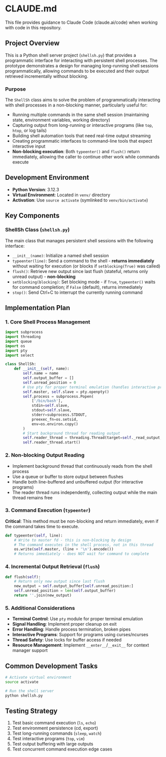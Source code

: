 # CLAUDE.md

This file provides guidance to Claude Code (claude.ai/code) when working with code in this repository.

## Project Overview

This is a Python shell server project (`shellsh.py`) that provides a programmatic interface for interacting with persistent shell processes. The prototype demonstrates a design for managing long-running shell sessions programmatically, allowing commands to be executed and their output retrieved incrementally without blocking.

### Purpose

The `ShellSh` class aims to solve the problem of programmatically interacting with shell processes in a non-blocking manner, particularly useful for:
- Running multiple commands in the same shell session (maintaining state, environment variables, working directory)
- Capturing output from long-running or interactive programs (like `top`, `htop`, or log tails)
- Building shell automation tools that need real-time output streaming
- Creating programmatic interfaces to command-line tools that expect interactive input
- **Non-blocking execution**: Both `typeenter()` and `flush()` return immediately, allowing the caller to continue other work while commands execute

## Development Environment

- **Python Version**: 3.12.3
- **Virtual Environment**: Located in `venv/` directory
- **Activation**: Use `source activate` (symlinked to `venv/bin/activate`)

## Key Components

### ShellSh Class (`shellsh.py`)
The main class that manages persistent shell sessions with the following interface:
- `__init__(name)`: Initialize a named shell session
- `typeenter(line)`: Send a command to the shell - **returns immediately** without waiting for execution (or blocks if `setblocking(True)` was called)
- `flush()`: Retrieve new output since last flush (stateful, returns only unread output) - **non-blocking**
- `setblocking(blocking)`: Set blocking mode - if `True`, `typeenter()` waits for command completion; if `False` (default), returns immediately
- `stop()`: Send Ctrl+C to interrupt the currently running command

## Implementation Plan

### 1. Core Shell Process Management
```python
import subprocess
import threading
import queue
import os
import pty
import select

class ShellSh:
    def __init__(self, name):
        self.name = name
        self.output_buffer = []
        self.unread_position = 0
        # Use pty for proper terminal emulation (handles interactive programs)
        self.master, self.slave = pty.openpty()
        self.process = subprocess.Popen(
            ['/bin/bash'],
            stdin=self.slave,
            stdout=self.slave,
            stderr=subprocess.STDOUT,
            preexec_fn=os.setsid,
            env=os.environ.copy()
        )
        # Start background thread for reading output
        self.reader_thread = threading.Thread(target=self._read_output, daemon=True)
        self.reader_thread.start()
```

### 2. Non-blocking Output Reading
- Implement background thread that continuously reads from the shell process
- Use a queue or buffer to store output between flushes
- Handle both line-buffered and unbuffered output (for interactive programs)
- The reader thread runs independently, collecting output while the main thread remains free

### 3. Command Execution (`typeenter`)
**Critical**: This method must be non-blocking and return immediately, even if the command takes time to execute.
```python
def typeenter(self, line):
    # Write to master fd - this is non-blocking by design
    # The command executes in the shell process, not in this thread
    os.write(self.master, (line + '\n').encode())
    # Returns immediately - does NOT wait for command to complete
```

### 4. Incremental Output Retrieval (`flush`)
```python
def flush(self):
    # Return only new output since last flush
    new_output = self.output_buffer[self.unread_position:]
    self.unread_position = len(self.output_buffer)
    return ''.join(new_output)
```

### 5. Additional Considerations
- **Terminal Control**: Use `pty` module for proper terminal emulation
- **Signal Handling**: Implement proper cleanup on exit
- **Error Handling**: Handle process termination, broken pipes
- **Interactive Programs**: Support for programs using curses/ncurses
- **Thread Safety**: Use locks for buffer access if needed
- **Resource Management**: Implement `__enter__`/`__exit__` for context manager support

## Common Development Tasks

```bash
# Activate virtual environment
source activate

# Run the shell server
python shellsh.py
```

## Testing Strategy

1. Test basic command execution (`ls`, `echo`)
2. Test environment persistence (cd, export)
3. Test long-running commands (`sleep`, `watch`)
4. Test interactive programs (`top`, `vim`)
5. Test output buffering with large outputs
6. Test concurrent command execution edge cases